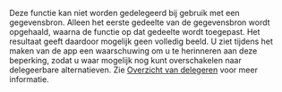 
Deze functie kan niet worden gedelegeerd bij gebruik met een gegevensbron. Alleen het eerste gedeelte van de gegevensbron wordt opgehaald, waarna de functie op dat gedeelte wordt toegepast. Het resultaat geeft daardoor mogelijk geen volledig beeld.  U ziet tijdens het maken van de app een waarschuwing om u te herinneren aan deze beperking, zodat u waar mogelijk nog kunt overschakelen naar delegeerbare alternatieven. Zie [Overzicht van delegeren](../maker/canvas-apps/delegation-overview.md) voor meer informatie.

